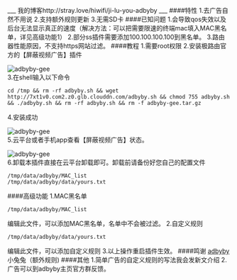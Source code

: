 ___ 我的博客http://stray.love/hiwifi/ji-lu-you-adbyby ___ 
####特性
1.去广告自然不用说
2.支持额外规则更新
3.无需SD卡
####已知问题
1.会导致qos失效以及后台无法显示真正的速度（解决方法：可以把需要限速的终端mac填入MAC黑名单，详见高级功能1）
2.部分ss插件需要添加100.100.100.100到黑名单。
3.路由器性能原因，不支持https网站过滤。
####教程
1.需要root权限
2.安装极路由官方的【屏蔽视频广告】插件

![adbyby-gee](http://stray.love/hiwifi/_image/%E6%9E%81%E8%B7%AF%E7%94%B1%20adbyby/10-51-36.jpg)   
3.在shell输入以下命令
~~~
cd /tmp && rm -rf adbyby.sh && wget http://7xt1v0.com2.z0.glb.clouddn.com/adbyby.sh && chmod 755 adbyby.sh && ./adbyby.sh && rm -rf adbyby.sh && rm -f adbyby-gee.tar.gz
~~~
4.安装成功

![adbyby-gee](http://stray.love/hiwifi/_image/%E6%9E%81%E8%B7%AF%E7%94%B1%20adbyby/10-53-38.jpg)   
5.云平台或者手机app查看【屏蔽视频广告】状态。

![adbyby-gee](http://stray.love/hiwifi/_image/%E6%9E%81%E8%B7%AF%E7%94%B1%20adbyby/10-54-38.jpg)     
6.卸载本插件直接在云平台卸载即可。卸载前请备份好您自己的配置文件
~~~
/tmp/data/adbyby/MAC_list
/tmp/data/adbyby/data/yours.txt
~~~
####高级功能
1.MAC黑名单
~~~ 
/tmp/data/adbyby/MAC_list
~~~
编辑此文件，可以添加MAC黑名单，名单中不会被过滤。
2.自定义规则
~~~
/tmp/data/adbyby/data/yours.txt
~~~
编辑此文件，可以添加自定义规则
3.以上操作重启插件生效。
####鸣谢
[adbyby](http://www.adbyby.com/)
小兔兔（额外规则)
####其他
1.简单广告的自定义规则的写法我会发新文介绍
2.广告可以到adbyby主页官方群反馈。
